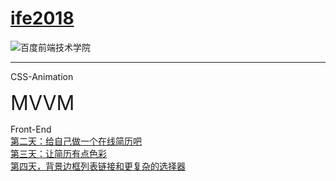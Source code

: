 # [ife2018](http://ife.baidu.com/)

![百度前端技术学院](http://ife.baidu.com/2018/asset/common/img/logo_a3b4064.png)

---

CSS-Animation  


 <font size=6>MVVM</font>  

 Front-End  
[第二天：给自己做一个在线简历吧](https://fog3211.github.io/ife_2018/Front-end/No2.html)  
[第三天：让简历有点色彩](https://fog3211.github.io/ife_2018/Front-end/No3.html)  
[第四天，背景边框列表链接和更复杂的选择器](https://fog3211.github.io/ife_2018/Front-end/No4.html)  
